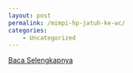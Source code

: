 ```yaml
---
layout: post
permalink: /mimpi-hp-jatuh-ke-wc/
categories:
    - Uncategorized
---
```


[Baca Selengkapnya](/03)